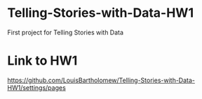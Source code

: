 # Telling-Stories-with-Data-HW1
First project for Telling Stories with Data

# Link to HW1
https://github.com/LouisBartholomew/Telling-Stories-with-Data-HW1/settings/pages

